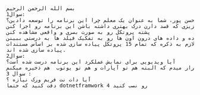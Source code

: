 <pre direction="rtl">
بسم الله الرحمن الرحیم
سوال1:
آقای سید مهدی حسن پور، شما به عنوان یک معلم چرا این برنامه را توسعه دادین؟
این پروژه به منظور آموزش پروتکل استک شبکه و پروتکل های مختلف اون نوشته شده تا دانشجو ها و دانش آموز های عزیزی که قصد دارن درک بهتری داشته باشن این برنامه رو اجرا کنن 
پشته پروتکل رو به صورت بصری و واقعی مشاهده کنن 
و بسته ها رد و بدل شده و داده های درون اون ها رو به تفکیک فیلد ها به درستی ببینن .
لازم به ذکره که تمام 15 پروتکل پیاده سازی شده بر اساس مستندات IETF
پیاده سازی شده اند.
سوال2:
آیا ویدیویی برای نمایش عملکرد این برنامه درست شده است؟
بله و در همین جا لینک این ویدیو رو قرار میدم که البته هم تو آپارات و هم تو یوتوب  هم ذخیره میکنم
سوال 3 :
آیا دات نت فریم ورک نیازه ؟
دقت کنید که حتما dotnetframwork 4 رو نصب کنید
</pre>

